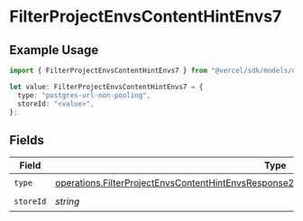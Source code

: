 # FilterProjectEnvsContentHintEnvs7

## Example Usage

```typescript
import { FilterProjectEnvsContentHintEnvs7 } from "@vercel/sdk/models/operations";

let value: FilterProjectEnvsContentHintEnvs7 = {
  type: "postgres-url-non-pooling",
  storeId: "<value>",
};
```

## Fields

| Field                                                                                                                                                                                                      | Type                                                                                                                                                                                                       | Required                                                                                                                                                                                                   | Description                                                                                                                                                                                                |
| ---------------------------------------------------------------------------------------------------------------------------------------------------------------------------------------------------------- | ---------------------------------------------------------------------------------------------------------------------------------------------------------------------------------------------------------- | ---------------------------------------------------------------------------------------------------------------------------------------------------------------------------------------------------------- | ---------------------------------------------------------------------------------------------------------------------------------------------------------------------------------------------------------- |
| `type`                                                                                                                                                                                                     | [operations.FilterProjectEnvsContentHintEnvsResponse200ApplicationJSONResponseBody2Envs7Type](../../models/operations/filterprojectenvscontenthintenvsresponse200applicationjsonresponsebody2envs7type.md) | :heavy_check_mark:                                                                                                                                                                                         | N/A                                                                                                                                                                                                        |
| `storeId`                                                                                                                                                                                                  | *string*                                                                                                                                                                                                   | :heavy_check_mark:                                                                                                                                                                                         | N/A                                                                                                                                                                                                        |